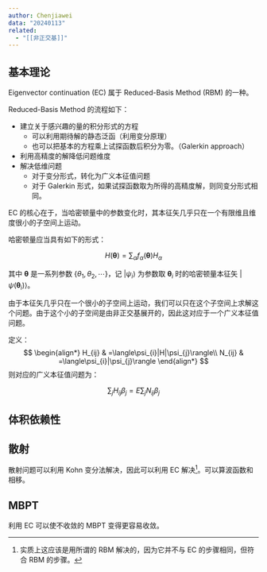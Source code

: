 ```yaml
---
author: Chenjiawei
data: "20240113"
related:
  - "[[非正交基]]"
---
```

## 基本理论

Eigenvector continuation (EC) 属于 Reduced-Basis Method (RBM) 的一种。

Reduced-Basis Method 的流程如下：

- 建立关于感兴趣的量的积分形式的方程
	- 可以利用期待解的静态泛函（利用变分原理）
	- 也可以把基本的方程乘上试探函数后积分为零。（Galerkin approach）
- 利用高精度的解降低问题维度
- 解决低维问题
	- 对于变分形式，转化为广义本征值问题
	- 对于 Galerkin 形式，如果试探函数取为所得的高精度解，则同变分形式相同。

EC 的核心在于，当哈密顿量中的参数变化时，其本征矢几乎只在一个有限维且维度很小的子空间上运动。

哈密顿量应当具有如下的形式：

$$
H(\boldsymbol{\theta})=\sum_\alpha f_\alpha(\boldsymbol{\theta})H_\alpha
$$

其中 $\boldsymbol{\theta}$ 是一系列参数 $\{\theta_1,\theta_2,\cdots\}$，记 $|\psi_{i}\rangle$ 为参数取 $\boldsymbol{\theta}_{i}$ 时的哈密顿量本征矢 $|\psi (\boldsymbol{\theta}_{i})\rangle$。

由于本征矢几乎只在一个很小的子空间上运动，我们可以只在这个子空间上求解这个问题。由于这个小的子空间是由非正交基展开的，因此这对应于一个广义本征值问题。

定义：
$$
\begin{align*}
H_{ij} & =\langle\psi_{i}|H|\psi_{j}\rangle\\
N_{ij} & =\langle\psi_{i}|\psi_{j}\rangle
\end{align*}
$$
则对应的广义本征值问题为：

$$
\sum_{j}H_{ij}\beta_{j}=E\sum_{j}N_{ij}\beta_{j}
$$

## 体积依赖性



## 散射

散射问题可以利用 Kohn 变分法解决，因此可以利用 EC 解决[^1]。可以算波函数和相移。

## MBPT

利用 EC 可以使不收敛的 MBPT 变得更容易收敛。

[^1]: 实质上这应该是用所谓的 RBM 解决的，因为它并不与 EC 的步骤相同，但符合 RBM 的步骤。
